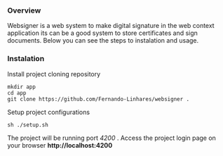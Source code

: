 
### Overview

Websigner is a web system to make digital signature in the web context application
its can be a good system to store certificates and sign documents. Below you can see the steps to instalation and usage.

### Instalation

Install project cloning repository

	mkdir app
	cd app
	git clone https://github.com/Fernando-Linhares/websigner .

Setup project configurations

	sh ./setup.sh

The project will be running port *4200* .
Access the project login page on your browser **http://localhost:4200**


